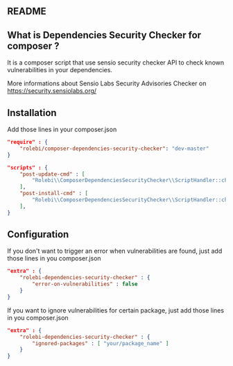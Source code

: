 README
------

What is Dependencies Security Checker for composer ?
---------------------------------------

It is a composer script that use sensio security checker API to check known vulnerabilities in your dependencies.

More informations about Sensio Labs Security Advisories Checker on https://security.sensiolabs.org/


Installation
------------

Add those lines in your composer.json

```json
"require" : {
    "rolebi/composer-dependencies-security-checker": "dev-master"
}
```


```json
"scripts" : {
    "post-update-cmd" : [
        "Rolebi\\ComposerDependenciesSecurityChecker\\ScriptHandler::checkForSecurityIssues"
    ],
    "post-install-cmd" : [
        "Rolebi\\ComposerDependenciesSecurityChecker\\ScriptHandler::checkForSecurityIssues"
    ],
}
```
        
Configuration
-------------

If you don't want to trigger an error when vulnerabilities are found, just add those lines in you composer.json

```json
"extra" : {
    "rolebi-dependencies-security-checker" : {
        "error-on-vulnerabilities" : false
    }
}
```

If you want to ignore vulnerabilities for certain package,  just add those lines in you composer.json

```json
"extra" : {
    "rolebi-dependencies-security-checker" : {
        "ignored-packages" : [ "your/package_name" ]
    }
}
```
